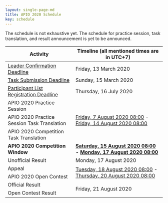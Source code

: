 ```yaml
---
layout: single-page-md
title: APIO 2020 Schedule
key: schedule
---
```


The schedule is not exhaustive yet.
The schedule for practice session, task translation, and result announcement is yet to be announced.

<table>
  <thead>
    <tr>
      <th>Activity</th>
      <th>Timeline (all mentioned times are in UTC+7)</th>
    </tr>
  </thead>
  <tbody>
    <tr>
      <td><a href="registation">Leader Confirmation Deadline</a></td>
      <td>Friday, 13 March 2020</td>
    </tr>
    <tr>
      <td><a href="call-for-tasks">Task Submission Deadline</a></td>
      <td>Sunday, 15 March 2020</td>
    </tr>
    <tr>
      <td><a href="registation">Participant List Registration Deadline</a></td>
      <td>Thursday, 16 July 2020</td>
    </tr>
    <tr>
      <td>APIO 2020 Practice Session</td>
      <td rowspan=3><a href="https://www.timeanddate.com/worldclock/fixedtime.html?iso=20200807T08&p1=108">Friday, 7 August 2020 08:00</a>
      - <a href="https://www.timeanddate.com/worldclock/fixedtime.html?iso=20200814T08&p1=108">Friday, 14 August 2020 08:00</a></td>
    </tr>
    <tr>
      <td>APIO 2020 Practice Session Task Translation</td>
    </tr>
    <tr>
      <td>APIO 2020 Competition Task Translation</td>
    </tr>
    <tr>
      <td><b>APIO 2020 Competition Window</b></td>
      <td><b><a href="https://www.timeanddate.com/worldclock/fixedtime.html?iso=20200815T08&p1=108">Saturday, 15 August 2020 08:00</a>
      - <a href="https://www.timeanddate.com/worldclock/fixedtime.html?iso=20200817T08&p1=108">Monday, 17 August 2020 08:00</a></b></td>
    </tr>
    <tr>
      <td>Unofficial Result</td>
      <td>Monday, 17 August 2020</td>
    </tr>
    <tr>
      <td>Appeal</td>
      <td rowspan=2><a href="https://www.timeanddate.com/worldclock/fixedtime.html?iso=20200818T08&p1=108">Tuesday, 18 August 2020 08:00</a>
        - <a href="https://www.timeanddate.com/worldclock/fixedtime.html?iso=20200820T08&p1=108">Thursday, 20 August 2020 08:00</a></td>
    </tr>
    <tr>
      <td>APIO 2020 Open Contest</td>
    </tr>
    <tr>
      <td>Official Result</td>
      <td rowspan=2>Friday, 21 August 2020</td>
    </tr>
    <tr>
      <td>Open Contest Result</td>
    </tr>
  </tbody>
</table>
